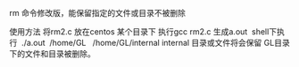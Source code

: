 
rm 命令修改版，能保留指定的文件或目录不被删除

使用方法 将rm2.c 放在centos 某个目录下 执行gcc rm2.c 生成a.out  shell下执行  ./a.out  /home/GL    /home/GL/internal
internal 目录或文件将会保留 GL目录下的文件和目录被删除。
